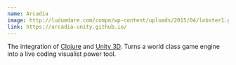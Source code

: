 ```yaml
---
name: Arcadia
image: http://ludumdare.com/compo/wp-content/uploads/2015/04/lobster1.gif
link: https://arcadia-unity.github.io/
---
```


The integration of [Clojure](https://clojure.org/) and [Unity 3D](https://unity3d.com/). Turns a world class game engine into a live coding visualist power tool.
